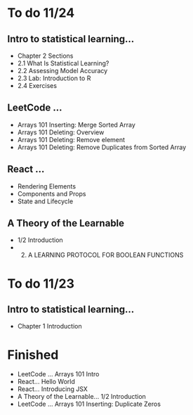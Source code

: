 # To do 11/24
## Intro to statistical learning...
- Chapter 2 Sections
- 2.1 What Is Statistical Learning? 
- 2.2 Assessing Model Accuracy
- 2.3 Lab: Introduction to R
- 2.4 Exercises

## LeetCode ... 
- Arrays 101 Inserting: Merge Sorted Array
- Arrays 101 Deleting: Overview
- Arrays 101 Deleting: Remove element
- Arrays 101 Deleting: Remove Duplicates from Sorted Array

## React ...
- Rendering Elements
- Components and Props
- State and Lifecycle

## A Theory of the Learnable
- 1/2 Introduction
- 2. A LEARNING PROTOCOL FOR BOOLEAN FUNCTIONS

# To do 11/23
## Intro to statistical learning...
- Chapter 1 Introduction


# Finished
- LeetCode ... Arrays 101 Intro
- React... Hello World
- React... Introducing JSX
- A Theory of the Learnable... 1/2 Introduction
- LeetCode ... Arrays 101 Inserting: Duplicate Zeros
